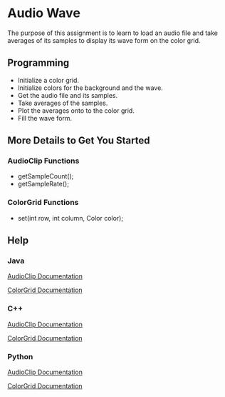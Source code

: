 # Audio Wave

The purpose of this assignment is to learn to load an audio file and take averages of its samples to display its wave form on the color grid.

## Programming 

+ Initialize a color grid.
+ Initialize colors for the background and the wave.
+ Get the audio file and its samples.
+ Take averages of the samples.
+ Plot the averages onto to the color grid.
+ Fill the wave form.

## More Details to Get You Started

###  AudioClip Functions

- getSampleCount();
- getSampleRate();

### ColorGrid Functions

+ set(int row, int column, Color color);

## Help

### Java

[AudioClip Documentation](https://bridgesuncc.github.io/doc/java-api/current/html/classbridges_1_1base_1_1_audio_clip.html)

[ColorGrid Documentation](https://bridgesuncc.github.io/doc/java-api/current/html/classbridges_1_1base_1_1_color_grid.html)

### C++

[AudioClip Documentation](https://bridgesuncc.github.io/doc/cxx-api/current/html/classbridges_1_1datastructure_1_1_audio_clip.html)

[ColorGrid Documentation](https://bridgesuncc.github.io/doc/cxx-api/current/html/classbridges_1_1datastructure_1_1_color.html)

### Python

[AudioClip Documentation](https://bridgesuncc.github.io/doc/python-api/current/html/classbridges_1_1audio__clip_1_1_audio_clip.html)

[ColorGrid Documentation](https://bridgesuncc.github.io/doc/python-api/current/html/classbridges_1_1color__grid_1_1_color_grid.html)



